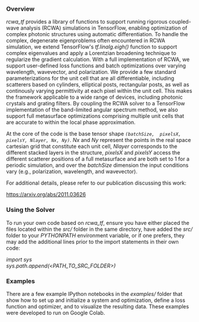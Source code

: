 ### Overview
*rcwa_tf* provides a library of functions to support running rigorous coupled-wave analysis (RCWA) simulations in TensorFlow, enabling optimization of complex photonic structures using automatic differentiation. To handle the complex, degenerate eigenproblems often encountered in RCWA simulation, we extend TensorFlow's *tf.linalg.eigh()* function to support complex eigenvalues and apply a Lorentzian broadening technique to regularize the gradient calculation. With a full implementation of RCWA, we support user-defined loss functions and batch optimizations over varying wavelength, wavevector, and polarization. We provide a few standard parameterizations for the unit cell that are all differentiable, including scatterers based on cylinders, elliptical posts, rectangular posts, as well as continously varying permittivity at each pixel within the unit cell. This makes the framework applicable to a wide range of devices, including photonic crystals and grating filters. By coupling the RCWA solver to a TensorFlow implementation of the band-limited angular spectrum method, we also support full metasurface optimizations comprising multiple unit cells that are accurate to within the local phase approximation.

At the core of the code is the base tensor shape *`(batchSize,  pixelsX, pixelsY, Nlayer, Nx, Ny)`*. *Nx* and *Ny* represent the points in the real space cartesian grid that constitute each unit cell, *Nlayer* corresponds to the different stacked layers in the structure, *pixelsX* and *pixelsY* access the different scatterer positions of a full metasurface and are both set to 1 for a periodic simulation, and over the *batchSize* dimension the input conditions vary (e.g., polarization, wavelength, and wavevector).

For additional details, please refer to our publication discussing this work:

https://arxiv.org/abs/2011.03626

### Using the Solver
To run your own code based on *rcwa_tf*, ensure you have either placed the files located within the *src/* folder in the same directory, have added the *src/* folder to your *PYTHONPATH* environment variable, or if one prefers, they may add the additional lines prior to the import statements in their own code:

*import sys*\
*sys.path.append(<PATH_TO_SRC_FOLDER>)*

### Examples
There are a few example IPython notebooks in the *examples/* folder that show how to set up and initialize a system and optimization, define a loss function and optimizer, and to visualize the resulting data. These examples were developed to run on Google Colab.
